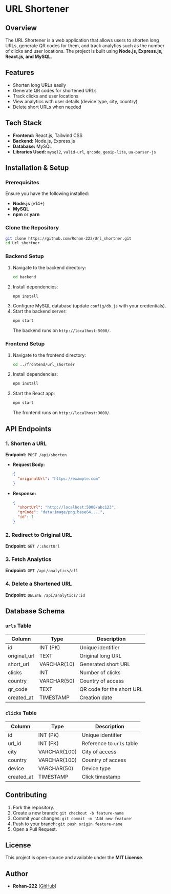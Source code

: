 # URL Shortener

## Overview
The URL Shortener is a web application that allows users to shorten long URLs, generate QR codes for them, and track analytics such as the number of clicks and user locations. The project is built using **Node.js, Express.js, React.js, and MySQL**.

## Features
- Shorten long URLs easily
- Generate QR codes for shortened URLs
- Track clicks and user locations
- View analytics with user details (device type, city, country)
- Delete short URLs when needed

## Tech Stack
- **Frontend:** React.js, Tailwind CSS
- **Backend:** Node.js, Express.js
- **Database:** MySQL
- **Libraries Used:** `mysql2`, `valid-url`, `qrcode`, `geoip-lite`, `ua-parser-js`

## Installation & Setup
### Prerequisites
Ensure you have the following installed:
- **Node.js** (v14+)
- **MySQL**
- **npm** or **yarn**

### Clone the Repository
```sh
git clone https://github.com/Rohan-222/Url_shortner.git
cd Url_shortner
```

### Backend Setup
1. Navigate to the backend directory:
   ```sh
   cd backend
   ```
2. Install dependencies:
   ```sh
   npm install
   ```
3. Configure MySQL database (update `config/db.js` with your credentials).
4. Start the backend server:
   ```sh
   npm start
   ```
   The backend runs on `http://localhost:5000/`.

### Frontend Setup
1. Navigate to the frontend directory:
   ```sh
   cd ../frontend/url_shortner
   ```
2. Install dependencies:
   ```sh
   npm install
   ```
3. Start the React app:
   ```sh
   npm start
   ```
   The frontend runs on `http://localhost:3000/`.

## API Endpoints
### 1. Shorten a URL
**Endpoint:** `POST /api/shorten`
- **Request Body:**
  ```json
  {
    "originalUrl": "https://example.com"
  }
  ```
- **Response:**
  ```json
  {
    "shortUrl": "http://localhost:5000/abc123",
    "qrCode": "data:image/png;base64,...",
    "id": 1
  }
  ```

### 2. Redirect to Original URL
**Endpoint:** `GET /:shortUrl`

### 3. Fetch Analytics
**Endpoint:** `GET /api/analytics/all`

### 4. Delete a Shortened URL
**Endpoint:** `DELETE /api/analytics/:id`

## Database Schema
### `urls` Table
| Column        | Type        | Description |
|--------------|------------|-------------|
| id           | INT (PK)    | Unique identifier |
| original_url | TEXT        | Original long URL |
| short_url    | VARCHAR(10) | Generated short URL |
| clicks       | INT         | Number of clicks |
| country      | VARCHAR(50) | Country of access |
| qr_code      | TEXT        | QR code for the short URL |
| created_at   | TIMESTAMP   | Creation date |

### `clicks` Table
| Column      | Type       | Description |
|------------|-----------|-------------|
| id         | INT (PK)  | Unique identifier |
| url_id     | INT (FK)  | Reference to `urls` table |
| city       | VARCHAR(100) | City of access |
| country    | VARCHAR(100) | Country of access |
| device     | VARCHAR(50) | Device type |
| created_at | TIMESTAMP  | Click timestamp |

## Contributing
1. Fork the repository.
2. Create a new branch: `git checkout -b feature-name`
3. Commit your changes: `git commit -m 'Add new feature'`
4. Push to your branch: `git push origin feature-name`
5. Open a Pull Request.

## License
This project is open-source and available under the **MIT License**.

## Author
- **Rohan-222** ([GitHub](https://github.com/Rohan-222))


